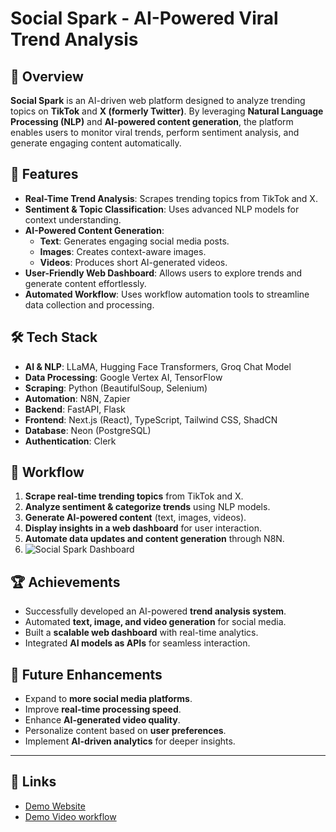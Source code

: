 # Social Spark - AI-Powered Viral Trend Analysis

## 📌 Overview
**Social Spark** is an AI-driven web platform designed to analyze trending topics on **TikTok** and **X (formerly Twitter)**. By leveraging **Natural Language Processing (NLP)** and **AI-powered content generation**, the platform enables users to monitor viral trends, perform sentiment analysis, and generate engaging content automatically.

## 🚀 Features
- **Real-Time Trend Analysis**: Scrapes trending topics from TikTok and X.
- **Sentiment & Topic Classification**: Uses advanced NLP models for context understanding.
- **AI-Powered Content Generation**:
  - **Text**: Generates engaging social media posts.
  - **Images**: Creates context-aware images.
  - **Videos**: Produces short AI-generated videos.
- **User-Friendly Web Dashboard**: Allows users to explore trends and generate content effortlessly.
- **Automated Workflow**: Uses workflow automation tools to streamline data collection and processing.

## 🛠 Tech Stack
- **AI & NLP**: LLaMA, Hugging Face Transformers, Groq Chat Model
- **Data Processing**: Google Vertex AI, TensorFlow
- **Scraping**: Python (BeautifulSoup, Selenium)
- **Automation**: N8N, Zapier
- **Backend**: FastAPI, Flask
- **Frontend**: Next.js (React), TypeScript, Tailwind CSS, ShadCN
- **Database**: Neon (PostgreSQL)
- **Authentication**: Clerk

## 🔄 Workflow
1. **Scrape real-time trending topics** from TikTok and X.
2. **Analyze sentiment & categorize trends** using NLP models.
3. **Generate AI-powered content** (text, images, videos).
4. **Display insights in a web dashboard** for user interaction.
5. **Automate data updates and content generation** through N8N.
6. ![Social Spark Dashboard](https://your-image-url.com/image.png)


## 🏆 Achievements
- Successfully developed an AI-powered **trend analysis system**.
- Automated **text, image, and video generation** for social media.
- Built a **scalable web dashboard** with real-time analytics.
- Integrated **AI models as APIs** for seamless interaction.

## 🔮 Future Enhancements
- Expand to **more social media platforms**.
- Improve **real-time processing speed**.
- Enhance **AI-generated video quality**.
- Personalize content based on **user preferences**.
- Implement **AI-driven analytics** for deeper insights.

---

## 🔗 Links
- [Demo Website](https://drive.google.com/drive/folders/1FsVLD4BImBPsJ8w4KxZZhwnt-7C3GgER)
- [Demo Video workflow](https://drive.google.com/drive/folders/1WEQElHHUjKBPXPUa05FGjynwL8Rz0eZK)
